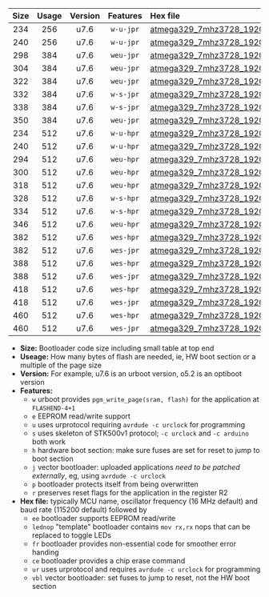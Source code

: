 |Size|Usage|Version|Features|Hex file|
|:-:|:-:|:-:|:-:|:--|
|234|256|u7.6|`w-u-jpr`|[atmega329_7mhz3728_19200bps_ur_vbl.hex](https://raw.githubusercontent.com/stefanrueger/urboot/main/atmega329_7mhz3728_19200bps_ur_vbl.hex)|
|240|256|u7.6|`w-u-jpr`|[atmega329_7mhz3728_19200bps_lednop_ur_vbl.hex](https://raw.githubusercontent.com/stefanrueger/urboot/main/atmega329_7mhz3728_19200bps_lednop_ur_vbl.hex)|
|298|384|u7.6|`weu-jpr`|[atmega329_7mhz3728_19200bps_ee_ur_vbl.hex](https://raw.githubusercontent.com/stefanrueger/urboot/main/atmega329_7mhz3728_19200bps_ee_ur_vbl.hex)|
|304|384|u7.6|`weu-jpr`|[atmega329_7mhz3728_19200bps_ee_lednop_ur_vbl.hex](https://raw.githubusercontent.com/stefanrueger/urboot/main/atmega329_7mhz3728_19200bps_ee_lednop_ur_vbl.hex)|
|322|384|u7.6|`weu-jpr`|[atmega329_7mhz3728_19200bps_ee_lednop_fr_ur_vbl.hex](https://raw.githubusercontent.com/stefanrueger/urboot/main/atmega329_7mhz3728_19200bps_ee_lednop_fr_ur_vbl.hex)|
|332|384|u7.6|`w-s-jpr`|[atmega329_7mhz3728_19200bps_vbl.hex](https://raw.githubusercontent.com/stefanrueger/urboot/main/atmega329_7mhz3728_19200bps_vbl.hex)|
|338|384|u7.6|`w-s-jpr`|[atmega329_7mhz3728_19200bps_lednop_vbl.hex](https://raw.githubusercontent.com/stefanrueger/urboot/main/atmega329_7mhz3728_19200bps_lednop_vbl.hex)|
|350|384|u7.6|`weu-jpr`|[atmega329_7mhz3728_19200bps_ee_lednop_fr_ce_ur_vbl.hex](https://raw.githubusercontent.com/stefanrueger/urboot/main/atmega329_7mhz3728_19200bps_ee_lednop_fr_ce_ur_vbl.hex)|
|234|512|u7.6|`w-u-hpr`|[atmega329_7mhz3728_19200bps_ur.hex](https://raw.githubusercontent.com/stefanrueger/urboot/main/atmega329_7mhz3728_19200bps_ur.hex)|
|240|512|u7.6|`w-u-hpr`|[atmega329_7mhz3728_19200bps_lednop_ur.hex](https://raw.githubusercontent.com/stefanrueger/urboot/main/atmega329_7mhz3728_19200bps_lednop_ur.hex)|
|294|512|u7.6|`weu-hpr`|[atmega329_7mhz3728_19200bps_ee_ur.hex](https://raw.githubusercontent.com/stefanrueger/urboot/main/atmega329_7mhz3728_19200bps_ee_ur.hex)|
|300|512|u7.6|`weu-hpr`|[atmega329_7mhz3728_19200bps_ee_lednop_ur.hex](https://raw.githubusercontent.com/stefanrueger/urboot/main/atmega329_7mhz3728_19200bps_ee_lednop_ur.hex)|
|318|512|u7.6|`weu-hpr`|[atmega329_7mhz3728_19200bps_ee_lednop_fr_ur.hex](https://raw.githubusercontent.com/stefanrueger/urboot/main/atmega329_7mhz3728_19200bps_ee_lednop_fr_ur.hex)|
|328|512|u7.6|`w-s-hpr`|[atmega329_7mhz3728_19200bps.hex](https://raw.githubusercontent.com/stefanrueger/urboot/main/atmega329_7mhz3728_19200bps.hex)|
|334|512|u7.6|`w-s-hpr`|[atmega329_7mhz3728_19200bps_lednop.hex](https://raw.githubusercontent.com/stefanrueger/urboot/main/atmega329_7mhz3728_19200bps_lednop.hex)|
|346|512|u7.6|`weu-hpr`|[atmega329_7mhz3728_19200bps_ee_lednop_fr_ce_ur.hex](https://raw.githubusercontent.com/stefanrueger/urboot/main/atmega329_7mhz3728_19200bps_ee_lednop_fr_ce_ur.hex)|
|382|512|u7.6|`wes-hpr`|[atmega329_7mhz3728_19200bps_ee.hex](https://raw.githubusercontent.com/stefanrueger/urboot/main/atmega329_7mhz3728_19200bps_ee.hex)|
|382|512|u7.6|`wes-jpr`|[atmega329_7mhz3728_19200bps_ee_vbl.hex](https://raw.githubusercontent.com/stefanrueger/urboot/main/atmega329_7mhz3728_19200bps_ee_vbl.hex)|
|388|512|u7.6|`wes-hpr`|[atmega329_7mhz3728_19200bps_ee_lednop.hex](https://raw.githubusercontent.com/stefanrueger/urboot/main/atmega329_7mhz3728_19200bps_ee_lednop.hex)|
|388|512|u7.6|`wes-jpr`|[atmega329_7mhz3728_19200bps_ee_lednop_vbl.hex](https://raw.githubusercontent.com/stefanrueger/urboot/main/atmega329_7mhz3728_19200bps_ee_lednop_vbl.hex)|
|418|512|u7.6|`wes-hpr`|[atmega329_7mhz3728_19200bps_ee_lednop_fr.hex](https://raw.githubusercontent.com/stefanrueger/urboot/main/atmega329_7mhz3728_19200bps_ee_lednop_fr.hex)|
|418|512|u7.6|`wes-jpr`|[atmega329_7mhz3728_19200bps_ee_lednop_fr_vbl.hex](https://raw.githubusercontent.com/stefanrueger/urboot/main/atmega329_7mhz3728_19200bps_ee_lednop_fr_vbl.hex)|
|460|512|u7.6|`wes-hpr`|[atmega329_7mhz3728_19200bps_ee_lednop_fr_ce.hex](https://raw.githubusercontent.com/stefanrueger/urboot/main/atmega329_7mhz3728_19200bps_ee_lednop_fr_ce.hex)|
|460|512|u7.6|`wes-jpr`|[atmega329_7mhz3728_19200bps_ee_lednop_fr_ce_vbl.hex](https://raw.githubusercontent.com/stefanrueger/urboot/main/atmega329_7mhz3728_19200bps_ee_lednop_fr_ce_vbl.hex)|

- **Size:** Bootloader code size including small table at top end
- **Useage:** How many bytes of flash are needed, ie, HW boot section or a multiple of the page size
- **Version:** For example, u7.6 is an urboot version, o5.2 is an optiboot version
- **Features:**
  + `w` urboot provides `pgm_write_page(sram, flash)` for the application at `FLASHEND-4+1`
  + `e` EEPROM read/write support
  + `u` uses urprotocol requiring `avrdude -c urclock` for programming
  + `s` uses skeleton of STK500v1 protocol; `-c urclock` and `-c arduino` both work
  + `h` hardware boot section: make sure fuses are set for reset to jump to boot section
  + `j` vector bootloader: uploaded applications *need to be patched externally*, eg, using `avrdude -c urclock`
  + `p` bootloader protects itself from being overwritten
  + `r` preserves reset flags for the application in the register R2
- **Hex file:** typically MCU name, oscillator frequency (16 MHz default) and baud rate (115200 default) followed by
  + `ee` bootloader supports EEPROM read/write
  + `lednop` "template" bootloader contains `mov rx,rx` nops that can be replaced to toggle LEDs
  + `fr` bootloader provides non-essential code for smoother error handing
  + `ce` bootloader provides a chip erase command
  + `ur` uses urprotocol and requires `avrdude -c urclock` for programming
  + `vbl` vector bootloader: set fuses to jump to reset, not the HW boot section
